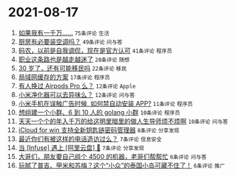 # 2021-08-17

1. [如果我有一千万……](https://www.v2ex.com/t/796190) `75条评论` `生活`
1. [厨房有必要装空调吗？](https://www.v2ex.com/t/796195) `49条评论` `问与答`
1. [码农，以前是自我调侃，现在是官方认可](https://www.v2ex.com/t/796200) `41条评论` `程序员`
1. [职业这条路也是越走越迷了](https://www.v2ex.com/t/796187) `28条评论` `随想`
1. [30 岁了，还有可能移民吗](https://www.v2ex.com/t/796248) `22条评论` `移民`
1. [局域网缓存的方案](https://www.v2ex.com/t/796224) `17条评论` `程序员`
1. [有人换过 Airpods Pro 么？](https://www.v2ex.com/t/796192) `12条评论` `Apple`
1. [小米净化器可以去异味么？](https://www.v2ex.com/t/796189) `12条评论` `问与答`
1. [小米手机在误触广告时候, 如何禁自动安装 APP?](https://www.v2ex.com/t/796204) `11条评论` `程序员`
1. [想组建一个小群、6 到 10 人的 golang 小群](https://www.v2ex.com/t/796201) `10条评论` `程序员`
1. [天天一个个的年入千万的给这明里暗里的做人生导师烦不烦啊](https://www.v2ex.com/t/796215) `10条评论` `问与答`
1. [iCloud for win 支持全新钥匙链密码管理器](https://www.v2ex.com/t/796184) `8条评论` `分享发现`
1. [最近你们有被这样的电话造访过么？](https://www.v2ex.com/t/796209) `7条评论` `信息安全`
1. [当 [Infuse] 遇上 [阿里云盘] 🚀](https://www.v2ex.com/t/796188) `7条评论` `分享发现`
1. [大哥们，朋友要自己组个 4500 的机器，老哥们帮帮忙](https://www.v2ex.com/t/796252) `6条评论` `问与答`
1. [玩腻了普吉、甲米和苏梅？这个“小众”的泰国小岛可藏不住了！](https://www.v2ex.com/t/796246) `6条评论` `推广`
